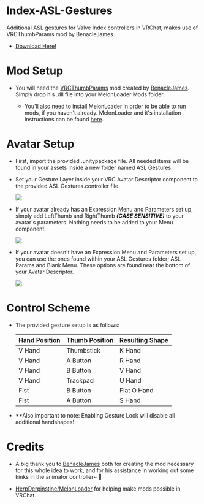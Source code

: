# Index-ASL-Gestures
Additional ASL gestures for Valve Index controllers in VRChat, makes use of VRCThumbParams mod by BenacleJames.

 - [Download Here!](https://github.com/shrine-priestess/Index-ASL-Gestures/releases/download/1.0/ASL.Gestures.unitypackage)

# Mod Setup
 - You will need the [VRCThumbParams](https://github.com/benaclejames/VRCThumbParams) mod created by [BenacleJames](https://github.com/benaclejames). Simply drop his .dll file into your MelonLoader Mods folder.

   - You'll also need to install MelonLoader in order to be able to run mods, if you haven't already. MelonLoader and it's installation instructions can be found [here](https://github.com/HerpDerpinstine/MelonLoader).

# Avatar Setup
 - First, import the provided .unitypackage file. All needed items will be found in your assets inside a new folder named ASL Gestures.
 
 - Set your Gesture Layer inside your VRC Avatar Descriptor component to the provided ASL Gestures.controller file.
 
   ![](https://i.imgur.com/T735Zxj.png)

 - If your avatar already has an Expression Menu and Parameters set up, simply add LeftThumb and RightThumb ***(CASE SENSITIVE)*** to your avatar's parameters. Nothing needs to be added to your Menu component.
 
   ![](https://i.imgur.com/ZBCk191.png)

 - If your avatar doesn't have an Expression Menu and Parameters set up, you can use the ones found within your ASL Gestures folder; ASL Params and Blank Menu. These options are found near the bottom of your Avatar Descriptor.
 
   ![](https://i.imgur.com/aOI2UuW.png)


# Control Scheme
 - The provided gesture setup is as follows:

   | Hand Position | Thumb Position | Resulting Shape
   | ------------- | -------------- | --------------- |
   | V Hand        | Thumbstick     | K Hand          |
   | V Hand        | A Button       | R Hand          |
   | V Hand        | B Button       | V Hand          |
   | V Hand        | Trackpad       | U Hand          |
   | Fist          | B Button       | Flat O Hand     |
   | Fist          | A Button       | S Hand          |

 - **Also important to note: Enabling Gesture Lock will disable all additional handshapes!

# Credits
 - A big thank you to [BenacleJames](https://github.com/benaclejames) both for creating the mod necessary for this whole idea to work, and for his assistance in working out some kinks in the animator controller~ 💜

 - [HerpDerpinstine/MelonLoader](https://github.com/HerpDerpinstine/MelonLoader) for helping make mods possible in VRChat.
